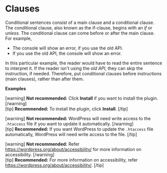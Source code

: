 # Clauses

Conditional sentences consist of a main clause and a conditional clause. The conditional clause, also known as the if-clause, begins with an *if* or *unless*. The conditional clause can come before or after the main clause.  
For example,
- The console will show an error, if you use the old API.
- If you use the old API, the console will show an error.

In this particular example, the reader would have to read the entire sentence to interpret it. If the reader isn't using the *old API*, they can skip the instruction, if needed. Therefore, put conditional clauses before instructions (main clauses), rather than after them.

**Examples**    

[warning] **Not recommended:** Click **Install** if you want to install the plugin.  [/warning]  
[tip] **Recommended:** To install the plugin, click **Install**. [/tip]

[warning] **Not recommended:** WordPress will need write access to the `.htaccess` file if you want to update it automatically. [/warning]  
[tip] **Recommended:** If you want WordPress to update the `.htaccess` file automatically, WordPress will need write access to the file. [/tip]

[warning] **Not recommended:** Refer https://wordpress.org/about/accessibility/ for more information on accessibility. [/warning]  
[tip] **Recommended:** For more information on accessibility, refer https://wordpress.org/about/accessibility/. [/tip]
